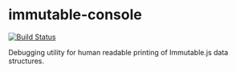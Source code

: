 # immutable-console
[![Build Status](https://travis-ci.org/viacheslav-karnaukh/immutable-console.svg?branch=master)](https://travis-ci.org/viacheslav-karnaukh/immutable-console)

Debugging utility for human readable printing of Immutable.js data structures.
